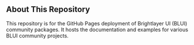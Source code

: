 ## About This Repository

This repository is for the GitHub Pages deployment of Brightlayer UI (BLUI) community packages. It hosts the documentation and examples for various BLUI community projects.
